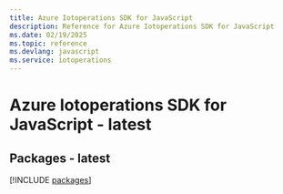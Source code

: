 ```yaml
---
title: Azure Iotoperations SDK for JavaScript
description: Reference for Azure Iotoperations SDK for JavaScript
ms.date: 02/19/2025
ms.topic: reference
ms.devlang: javascript
ms.service: iotoperations
---
```

# Azure Iotoperations SDK for JavaScript - latest
## Packages - latest
[!INCLUDE [packages](iotoperations-index.md)]